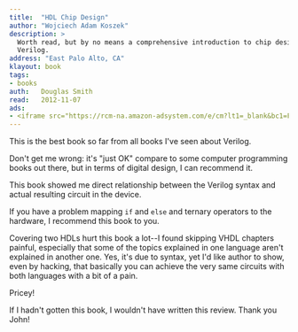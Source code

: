 ```yaml
---
title:	"HDL Chip Design"
author: "Wojciech Adam Koszek"
description: >
  Worth read, but by no means a comprehensive introduction to chip design or
  Verilog.
address: "East Palo Alto, CA"
klayout: book
tags:
- books
auth:	Douglas Smith
read:	2012-11-07
ads:
- <iframe src="https://rcm-na.amazon-adsystem.com/e/cm?lt1=_blank&bc1=FFFFFF&IS2=1&npa=1&bg1=FFFFFF&fc1=000000&lc1=FF0000&t=wkoszek08-20&o=1&p=8&l=as4&m=amazon&f=ifr&ref=ss_til&asins=0965193438" style="width:120px;height:240px;" scrolling="no" marginwidth="0" marginheight="0" frameborder="0"></iframe>
---
```


This is the best book so far from all books I've seen about Verilog.

Don't get me wrong: it's "just OK" compare to some computer programming
books out there, but in terms of digital design, I can recommend it.

This book showed me direct relationship between the Verilog syntax and
actual resulting circuit in the device.

If you have a problem mapping ``if`` and ``else`` and ternary operators to
the hardware, I recommend this book to you.

Covering two HDLs hurt this book a lot--I found skipping VHDL chapters
painful, especially that some of the topics explained in one language aren't
explained in another one. Yes, it's due to syntax, yet I'd like author to
show, even by hacking, that basically you can achieve the very same circuits
with both languages with a bit of a pain.

Pricey!

If I hadn't gotten this book, I wouldn't have written this review. Thank you
John!
